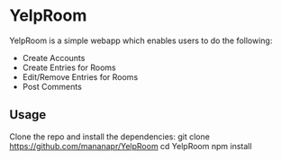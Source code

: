 # YelpRoom
YelpRoom is a simple webapp which enables users to do the following:
- Create Accounts
- Create Entries for Rooms
- Edit/Remove Entries for Rooms
- Post Comments

## Usage
Clone the repo and install the dependencies:
    git clone https://github.com/mananapr/YelpRoom
    cd YelpRoom
    npm install
